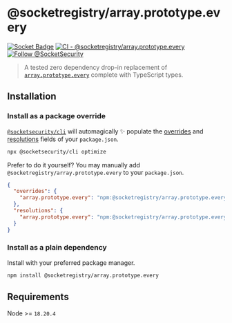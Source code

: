 # @socketregistry/array.prototype.every

[![Socket Badge](https://socket.dev/api/badge/npm/package/@socketregistry/array.prototype.every)](https://socket.dev/npm/package/@socketregistry/array.prototype.every)
[![CI - @socketregistry/array.prototype.every](https://github.com/SocketDev/socket-registry-js/actions/workflows/test.yml/badge.svg)](https://github.com/SocketDev/socket-registry-js/actions/workflows/test.yml)
[![Follow @SocketSecurity](https://img.shields.io/twitter/follow/SocketSecurity?style=social)](https://twitter.com/SocketSecurity)

> A tested zero dependency drop-in replacement of
> [`array.prototype.every`](https://socket.dev/npm/package/array.prototype.every)
> complete with TypeScript types.

## Installation

### Install as a package override

[`@socketsecurity/cli`](https://socket.dev/npm/package/@socketsecurity/cli) will
automagically :sparkles: populate the
[overrides](https://docs.npmjs.com/cli/v9/configuring-npm/package-json#overrides)
and [resolutions](https://yarnpkg.com/configuration/manifest#resolutions) fields
of your `package.json`.

```sh
npx @socketsecurity/cli optimize
```

Prefer to do it yourself? You may manually add
`@socketregistry/array.prototype.every` to your `package.json`.

```json
{
  "overrides": {
    "array.prototype.every": "npm:@socketregistry/array.prototype.every@^1"
  },
  "resolutions": {
    "array.prototype.every": "npm:@socketregistry/array.prototype.every@^1"
  }
}
```

### Install as a plain dependency

Install with your preferred package manager.

```sh
npm install @socketregistry/array.prototype.every
```

## Requirements

Node >= `18.20.4`
